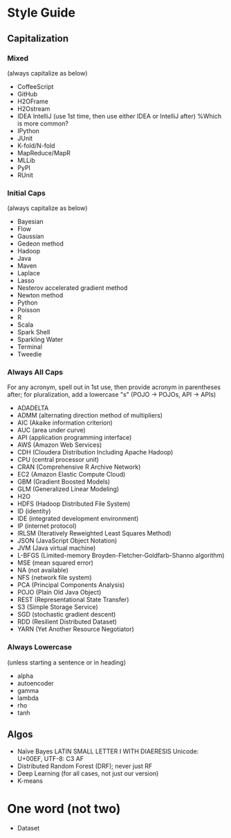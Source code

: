 # Style Guide


## Capitalization

### Mixed

(always capitalize as below)

- CoffeeScript
- GitHub
- H2OFrame
- H2Ostream
- IDEA IntelliJ (use 1st time, then use either IDEA or IntelliJ after) %Which is more common?
- IPython
- JUnit
- K-fold/N-fold
- MapReduce/MapR
- MLLib
- PyPI
- RUnit

### Initial Caps

(always capitalize as below)

- Bayesian
- Flow
- Gaussian
- Gedeon method
- Hadoop
- Java
- Maven
- Laplace
- Lasso
- Nesterov accelerated gradient method
- Newton method
- Python
- Poisson
- R
- Scala
- Spark Shell
- Sparkling Water
- Terminal
- Tweedie


### Always All Caps

For any acronym, spell out in 1st use, then provide acronym in parentheses after; for pluralization, add a lowercase "s" (POJO -> POJOs, API -> APIs)

- ADADELTA 
- ADMM (alternating direction method of multipliers)
- AIC (Akaike information criterion)
- AUC (area under curve)
- API (application programming interface)
- AWS (Amazon Web Services)
- CDH (Cloudera Distribution Including Apache Hadoop)
- CPU (central processor unit)
- CRAN (Comprehensive R Archive Network)
- EC2 (Amazon Elastic Compute Cloud)
- GBM (Gradient Boosted Models)
- GLM (Generalized Linear Modeling)
- H2O
- HDFS (Hadoop Distributed File System)
- ID (identity)
- IDE (integrated development environment)
- IP (internet protocol)
- IRLSM (Iteratively Reweighted Least Squares Method)
- JSON (JavaScript Object Notation)
- JVM (Java virtual machine)
- L-BFGS (Limited-memory Broyden-Fletcher-Goldfarb-Shanno algorithm)
- MSE (mean squared error)
- NA (not available)
- NFS (network file system)
- PCA (Principal Components Analysis)
- POJO (Plain Old Java Object)
- REST (Representational State Transfer)
- S3 (Simple Storage Service)
- SGD (stochastic gradient descent)
- RDD (Resilient Distributed Dataset)
- YARN (Yet Another Resource Negotiator) 

### Always Lowercase

(unless starting a sentence or in heading)

- alpha
- autoencoder
- gamma
- lambda
- rho
- tanh


## Algos

- Naïve Bayes
LATIN SMALL LETTER I WITH DIAERESIS
Unicode: U+00EF, UTF-8: C3 AF
- Distributed Random Forest (DRF); never just RF
- Deep Learning (for all cases, not just our version)
- K-means


# One word (not two)

- Dataset
